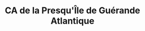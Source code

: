---
imageUrl: https://cyclopolis.lavilleavelo.org/cartes-minutes/Guerande_VAE.png
title: CA de la Presqu'Île de Guérande Atlantique
description: ⚡🚲 Vélo à Assistance Electrique
link: https://cartes-minutes.lavilleavelo.org/cartovelo/carteminuteCAdelaPresqueledeGuerandeAtlantiqueCapAtlantiqueVAE.html
index: 22
---